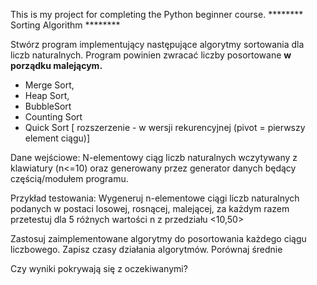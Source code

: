 This is my project for completing the Python beginner course.
******** Sorting Algorithm ********


Stwórz program implementujący następujące algorytmy sortowania dla liczb naturalnych. 
Program powinien zwracać liczby posortowane **w porządku malejącym.**
- Merge Sort, 
- Heap Sort, 
- BubbleSort
- Counting Sort
- Quick Sort [ rozszerzenie - w wersji rekurencyjnej (pivot = pierwszy element ciągu)]

Dane wejściowe: N-elementowy ciąg liczb naturalnych wczytywany z klawiatury (n<=10) 
oraz generowany przez generator danych będący częścią/modułem programu.

Przykład testowania:
Wygeneruj n-elementowe ciągi liczb naturalnych podanych w postaci losowej, rosnącej, 
malejącej, za każdym razem przetestuj dla 5 różnych wartości n z przedziału <10,50> 

Zastosuj zaimplementowane algorytmy do posortowania każdego ciągu liczbowego. 
Zapisz czasy działania algorytmów. Porównaj średnie

Czy wyniki pokrywają się z oczekiwanymi?
